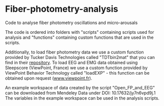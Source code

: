 # Fiber-photometry-analysis
Code to analyse fiber photometry oscillations and micro-arousals 


The code is ordered into folders with "scripts" containing scripts used for analysis and "functions" containing custom functions that are used in the scripts.

Additionally, to load fiber photometry data we use a custom function provided by Tucker Davis Technologies called "TDTbin2mat" that you can find in their [repository](https://github.com/tdtneuro/TDTMatlabSDK/). To load EEG and EMG data obtained using Sleepscore (ViewPoint, France) we use a custom function provided by ViewPoint Behavior Technology called "loadEXP" - this function can be obtained upon request (www.viewpoint.fr).

An example workspace of data created by the script "Open_FP_and_EEG" can be downloaded from Mendeley Data under DOI: 10.17632/jy7n6vpd9j.1
The variables in the example workspace can be used in the analysis scripts.
